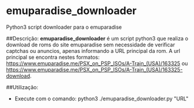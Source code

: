 # emuparadise_downloader
Python3 script downloader para o emuparadise

##Descrição:
**emuparadise_downloader** é um script python3 que realiza o download de roms do site emuparadise sem necessidade de verificar captchas ou anuncios, apenas informando a URL principal da rom.
A url principal se encontra nestes formatos: https://www.emuparadise.me/PSX_on_PSP_ISOs/A-Train_(USA)/163325 ou https://www.emuparadise.me/PSX_on_PSP_ISOs/A-Train_(USA)/163325-download.

##Utilização:
- Execute com o comando:
python3 ./emuparadise_downloader.py "URL"
